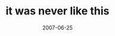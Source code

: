 ---
layout: base.njk
title : 'it was never like this' 
view_title : 'it was never like this' 
year : '2007' 
date : '2007-06-25' 
img_file : '/drawing/itwasneverlikethis.png' 
html_file : 'itwasneverlikethis' 
next_html : 'ithinkyouunderstand.html' 
year_order : '77' 
permalink : "title/{{html_file}}.html"
---